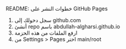 README: خطوات النشر على GitHub Pages
1. سجل دخولك إلى github.com
2. أنشئ repo باسم abdullah-algharsi.github.io
3. ارفع الملفات من هذه الحزمة
4. من Settings > Pages اختر main/root
